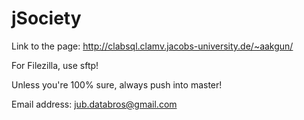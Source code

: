 # jSociety

Link to the page:
http://clabsql.clamv.jacobs-university.de/~aakgun/

For Filezilla, use sftp!

Unless you're 100% sure, always push into master!

Email address:
jub.databros@gmail.com
